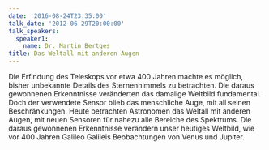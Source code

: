 ```yaml
---
date: '2016-08-24T23:35:00'
talk_date: '2012-06-29T20:00:00'
talk_speakers:
  speaker1:
    name: Dr. Martin Bertges
title: Das Weltall mit anderen Augen
---
```

Die Erfindung des Teleskops vor etwa 400 Jahren machte es möglich, bisher unbekannte Details des Sternenhimmels zu betrachten. Die daraus gewonnenen Erkenntnisse veränderten das damalige Weltbild fundamental. Doch der verwendete Sensor blieb das menschliche Auge, mit all seinen Beschränkungen. Heute betrachten Astronomen das Weltall mit anderen Augen, mit neuen Sensoren für nahezu alle Bereiche des Spektrums. Die daraus gewonnenen Erkenntnisse verändern unser heutiges Weltbild, wie vor 400 Jahren Galileo Galileis Beobachtungen von Venus und Jupiter.